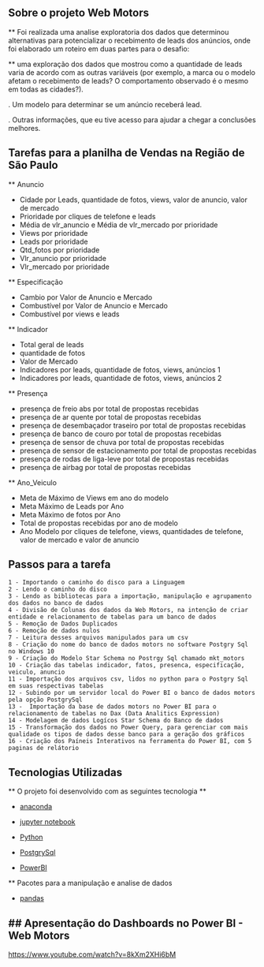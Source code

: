 ## Sobre o projeto Web Motors

** Foi realizada uma analise exploratoria dos dados que determinou alternativas para potencializar o recebimento de leads dos anúncios, onde foi elaborado 
um roteiro em duas partes para o desafio: 

** uma exploração dos dados que mostrou como a quantidade de leads varia de acordo
com as outras variáveis (por exemplo, a marca ou o modelo afetam o recebimento de
leads? O comportamento observado é o mesmo em todas as cidades?).

. Um modelo para determinar se um anúncio receberá lead.

. Outras informações, que eu tive acesso para ajudar a chegar a
conclusões melhores.

## Tarefas para a planilha de Vendas na Região de São Paulo

** Anuncio 

 - Cidade por Leads, quantidade de fotos, views, valor de anuncio, valor de mercado 
 - Prioridade por cliques de telefone e leads 
 - Média de vlr_anuncio e Média de vlr_mercado por prioridade 
 - Views por prioridade 
 - Leads por prioridade
 - Qtd_fotos por prioridade 
 - Vlr_anuncio por prioridade 
 - Vlr_mercado por prioridade
 
** Especificação 

 - Cambio por Valor de Anuncio e Mercado 
 - Combustível por Valor de Anuncio e Mercado
 - Combustível por views e leads 
 
** Indicador 

 - Total geral de leads 
 - quantidade de fotos 
 - Valor de Mercado 
 - Indicadores por leads, quantidade de fotos, views, anúncios 1
 - Indicadores por leads, quantidade de fotos, views, anúncios 2 
 
** Presença 

 - presença de freio abs por  total de propostas recebidas
 - presença de ar quente por total de propostas recebidas
 - presença de desembaçador traseiro por total de propostas recebidas 
 - presença de banco de couro por total de propostas recebidas
 - presença de sensor de chuva por total de propostas recebidas 
 - presença de sensor de estacionamento por total de propostas recebidas
 - presença de rodas de liga-leve por total de propostas recebidas 
 - presença de airbag por total de propostas recebidas 
 
** Ano_Veiculo 

- Meta de Máximo de Views em ano do modelo
- Meta Máximo de Leads por Ano 
- Meta Máximo de fotos por Ano
- Total de propostas recebidas por ano de modelo
- Ano Modelo por cliques de telefone, views, quantidades de telefone, valor de mercado e valor de anuncio 

## Passos para a tarefa 

    1 - Importando o caminho do disco para a Linguagem 
    2 - Lendo o caminho do disco 
    3 - Lendo as bibliotecas para a importação, manipulação e agrupamento dos dados no banco de dados
    4 - Divisão de Colunas dos dados da Web Motors, na intenção de criar entidade e relacionamento de tabelas para um banco de dados
    5 - Remoção de Dados Duplicados
    6 - Remoção de dados nulos
    7 - Leitura desses arquivos manipulados para um csv 
    8 - Criação do nome do banco de dados motors no software Postgry Sql no Windows 10 
    9 - Criação do Modelo Star Schema no Postrgy Sql chamado mkt_motors
    10 - Criação das tabelas indicador, fatos, presenca, especificação, veiculo, anuncio 
    11 - Importação dos arquivos csv, lidos no python para o Postgry Sql em suas respectivas tabelas 
    12 - Subindo por um servidor local do Power BI o banco de dados motors pela opção PostgrySql 
    13 -  Importação da base de dados motors no Power BI para o relacionamento de tabelas no Dax (Data Analitics Expression) 
    14 - Modelagem de dados Logícos Star Schema do Banco de dados 
    15 - Transformação dos dados no Power Query, para gerenciar com mais qualidade os tipos de dados desse banco para a geração dos gráficos 
    16 - Criação dos Paíneis Interativos na ferramenta do Power BI, com 5 paginas de relátorio 
   
## Tecnologias Utilizadas 

** O projeto foi desenvolvido com as seguintes tecnologia ** 

- [anaconda](https://www.anaconda.com/) 

- [jupyter notebook](https://jupyter.org/)

- [Python](https://www.python.org/)

- [PostgrySql](https://www.pgadmin.org/)

- [PowerBI](https://powerbi.microsoft.com/pt-br/)
 
 ** Pacotes para a manipulação e analise de dados
 
 - [pandas](https://harve.com.br/blog/programacao-python-blog/pandas-python-vantagens-e-como-comecar/) 
 
## ## Apresentação do Dashboards no Power BI - Web Motors 

https://www.youtube.com/watch?v=8kXm2XHi6bM
   
